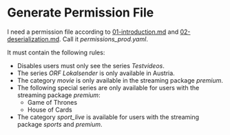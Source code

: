 # Generate Permission File

I need a permission file according to [01-introduction.md](01-introduction.md) and [02-deserialization.md](02-deserialization.md). Call it *permissions_prod.yaml*.

It must contain the following rules:

* Disables users must only see the series _Testvideos_.
* The series _ORF Lokalsender_ is only available in Austria.
* The category _movie_ is only available in the streaming package _premium_.
* The following special series are only available for users with the streaming package _premium_:
  * Game of Thrones
  * House of Cards
* The category *sport_live* is available for users with the streaming package _sports_ and _premium_.
